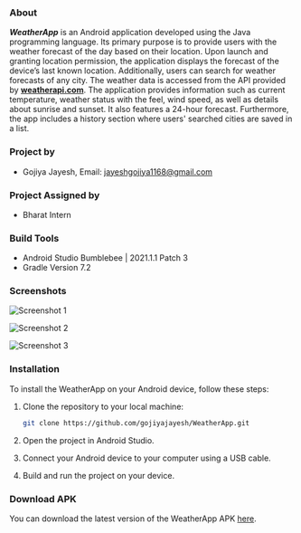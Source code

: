 ### About

**_WeatherApp_** is an Android application developed using the Java programming language. Its primary purpose is to provide users with the weather forecast of the day based on their location. Upon launch and granting location permission, the application displays the forecast of the device’s last known location. Additionally, users can search for weather forecasts of any city. The weather data is accessed from the API provided by [__weatherapi.com__](https://www.weatherapi.com). The application provides information such as current temperature, weather status with the feel, wind speed, as well as details about sunrise and sunset. It also features a 24-hour forecast. Furthermore, the app includes a history section where users' searched cities are saved in a list.

### Project by

- Gojiya Jayesh, Email: jayeshgojiya1168@gmail.com

### Project Assigned by

- Bharat Intern

### Build Tools

- Android Studio Bumblebee | 2021.1.1 Patch 3
- Gradle Version 7.2

### Screenshots

![Screenshot 1](image/3.jpg)

![Screenshot 2](image/2.jpg)

![Screenshot 3](image/1.jpg)

### Installation

To install the WeatherApp on your Android device, follow these steps:

1. Clone the repository to your local machine:

   ```bash
   git clone https://github.com/gojiyajayesh/WeatherApp.git
   ```

2. Open the project in Android Studio.

3. Connect your Android device to your computer using a USB cable.

4. Build and run the project on your device.

### Download APK

You can download the latest version of the WeatherApp APK [here]().